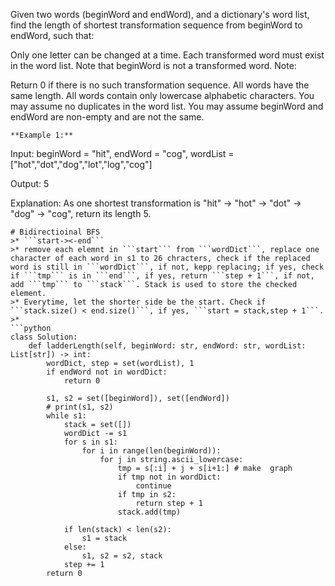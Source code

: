 Given two words (beginWord and endWord), and a dictionary's word list, find the length of shortest transformation sequence from beginWord to endWord, such that:

Only one letter can be changed at a time.
Each transformed word must exist in the word list. Note that beginWord is not a transformed word.
Note:

Return 0 if there is no such transformation sequence.
All words have the same length.
All words contain only lowercase alphabetic characters.
You may assume no duplicates in the word list.
You may assume beginWord and endWord are non-empty and are not the same.
```
**Example 1:**
```
Input:
beginWord = "hit",
endWord = "cog",
wordList = ["hot","dot","dog","lot","log","cog"]

Output: 5

Explanation: As one shortest transformation is "hit" -> "hot" -> "dot" -> "dog" -> "cog",
return its length 5.
```
# Bidirectioinal BFS
>* ```start-><-end```
>* remove each elemnt in ```start``` from ```wordDict```, replace one character of each word in s1 to 26 chracters, check if the replaced word is still in ```wordDict```, if not, kepp replacing; if yes, check if ```tmp``` is in ```end```, if yes, return ```step + 1```, if not, add ```tmp``` to ```stack```. Stack is used to store the checked element.
>* Everytime, let the shorter side be the start. Check if ```stack.size() < end.size()```, if yes, ```start = stack,step + 1```.
>* 
```python
class Solution:
    def ladderLength(self, beginWord: str, endWord: str, wordList: List[str]) -> int:
        wordDict, step = set(wordList), 1
        if endWord not in wordDict:
            return 0

        s1, s2 = set([beginWord]), set([endWord])
        # print(s1, s2)
        while s1:
            stack = set([])
            wordDict -= s1
            for s in s1:
                for i in range(len(beginWord)):
                    for j in string.ascii_lowercase:
                        tmp = s[:i] + j + s[i+1:] # make  graph
                        if tmp not in wordDict:
                            continue
                        if tmp in s2:
                            return step + 1
                        stack.add(tmp)

            if len(stack) < len(s2):
                s1 = stack
            else:
                s1, s2 = s2, stack
            step += 1
        return 0
```